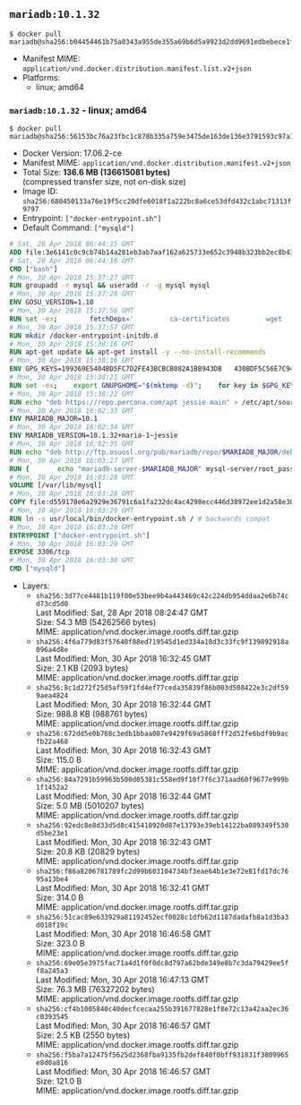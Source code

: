 ## `mariadb:10.1.32`

```console
$ docker pull mariadb@sha256:b04454461b75a0343a955de355a69b6d5a9923d2dd9691edbebece1f9e552b1a
```

-	Manifest MIME: `application/vnd.docker.distribution.manifest.list.v2+json`
-	Platforms:
	-	linux; amd64

### `mariadb:10.1.32` - linux; amd64

```console
$ docker pull mariadb@sha256:56153bc76a23fbc1c878b335a759e3475de163de136e3791593c97a109d53026
```

-	Docker Version: 17.06.2-ce
-	Manifest MIME: `application/vnd.docker.distribution.manifest.v2+json`
-	Total Size: **136.6 MB (136615081 bytes)**  
	(compressed transfer size, not on-disk size)
-	Image ID: `sha256:680450133a76e19f5cc20dfe6018f1a222bc8a6ce53dfd432c1abc71313f9797`
-	Entrypoint: `["docker-entrypoint.sh"]`
-	Default Command: `["mysqld"]`

```dockerfile
# Sat, 28 Apr 2018 06:44:15 GMT
ADD file:3e6141c0c9cb74b14a281eb3ab7aaf162a625733e652c3948b323bb2ec8b4343 in / 
# Sat, 28 Apr 2018 06:44:16 GMT
CMD ["bash"]
# Mon, 30 Apr 2018 15:37:27 GMT
RUN groupadd -r mysql && useradd -r -g mysql mysql
# Mon, 30 Apr 2018 15:37:28 GMT
ENV GOSU_VERSION=1.10
# Mon, 30 Apr 2018 15:37:56 GMT
RUN set -ex; 		fetchDeps=' 		ca-certificates 		wget 	'; 	apt-get update; 	apt-get install -y --no-install-recommends $fetchDeps; 	rm -rf /var/lib/apt/lists/*; 		dpkgArch="$(dpkg --print-architecture | awk -F- '{ print $NF }')"; 	wget -O /usr/local/bin/gosu "https://github.com/tianon/gosu/releases/download/$GOSU_VERSION/gosu-$dpkgArch"; 	wget -O /usr/local/bin/gosu.asc "https://github.com/tianon/gosu/releases/download/$GOSU_VERSION/gosu-$dpkgArch.asc"; 		export GNUPGHOME="$(mktemp -d)"; 	gpg --keyserver ha.pool.sks-keyservers.net --recv-keys B42F6819007F00F88E364FD4036A9C25BF357DD4; 	gpg --batch --verify /usr/local/bin/gosu.asc /usr/local/bin/gosu; 	rm -r "$GNUPGHOME" /usr/local/bin/gosu.asc; 		chmod +x /usr/local/bin/gosu; 	gosu nobody true; 		apt-get purge -y --auto-remove $fetchDeps
# Mon, 30 Apr 2018 15:37:57 GMT
RUN mkdir /docker-entrypoint-initdb.d
# Mon, 30 Apr 2018 15:38:16 GMT
RUN apt-get update && apt-get install -y --no-install-recommends 		apt-transport-https ca-certificates 		pwgen 	&& rm -rf /var/lib/apt/lists/*
# Mon, 30 Apr 2018 15:38:16 GMT
ENV GPG_KEYS=199369E5404BD5FC7D2FE43BCBCB082A1BB943DB 	430BDF5C56E7C94E848EE60C1C4CBDCDCD2EFD2A 	4D1BB29D63D98E422B2113B19334A25F8507EFA5
# Mon, 30 Apr 2018 15:38:21 GMT
RUN set -ex; 	export GNUPGHOME="$(mktemp -d)"; 	for key in $GPG_KEYS; do 		gpg --keyserver ha.pool.sks-keyservers.net --recv-keys "$key"; 	done; 	gpg --export $GPG_KEYS > /etc/apt/trusted.gpg.d/mariadb.gpg; 	rm -r "$GNUPGHOME"; 	apt-key list
# Mon, 30 Apr 2018 15:38:22 GMT
RUN echo "deb https://repo.percona.com/apt jessie main" > /etc/apt/sources.list.d/percona.list 	&& { 		echo 'Package: *'; 		echo 'Pin: release o=Percona Development Team'; 		echo 'Pin-Priority: 998'; 	} > /etc/apt/preferences.d/percona
# Mon, 30 Apr 2018 16:02:33 GMT
ENV MARIADB_MAJOR=10.1
# Mon, 30 Apr 2018 16:02:34 GMT
ENV MARIADB_VERSION=10.1.32+maria-1~jessie
# Mon, 30 Apr 2018 16:02:35 GMT
RUN echo "deb http://ftp.osuosl.org/pub/mariadb/repo/$MARIADB_MAJOR/debian jessie main" > /etc/apt/sources.list.d/mariadb.list 	&& { 		echo 'Package: *'; 		echo 'Pin: release o=MariaDB'; 		echo 'Pin-Priority: 999'; 	} > /etc/apt/preferences.d/mariadb
# Mon, 30 Apr 2018 16:03:27 GMT
RUN { 		echo "mariadb-server-$MARIADB_MAJOR" mysql-server/root_password password 'unused'; 		echo "mariadb-server-$MARIADB_MAJOR" mysql-server/root_password_again password 'unused'; 	} | debconf-set-selections 	&& apt-get update 	&& apt-get install -y 		"mariadb-server=$MARIADB_VERSION" 		percona-xtrabackup 		socat 	&& rm -rf /var/lib/apt/lists/* 	&& sed -ri 's/^user\s/#&/' /etc/mysql/my.cnf /etc/mysql/conf.d/* 	&& rm -rf /var/lib/mysql && mkdir -p /var/lib/mysql /var/run/mysqld 	&& chown -R mysql:mysql /var/lib/mysql /var/run/mysqld 	&& chmod 777 /var/run/mysqld 	&& find /etc/mysql/ -name '*.cnf' -print0 		| xargs -0 grep -lZE '^(bind-address|log)' 		| xargs -rt -0 sed -Ei 's/^(bind-address|log)/#&/' 	&& echo '[mysqld]\nskip-host-cache\nskip-name-resolve' > /etc/mysql/conf.d/docker.cnf
# Mon, 30 Apr 2018 16:03:28 GMT
VOLUME [/var/lib/mysql]
# Mon, 30 Apr 2018 16:03:28 GMT
COPY file:d559178e6a2929e36791c6a1fa232dc4ac4298ecc446d38972ee1d2a58e30621 in /usr/local/bin/ 
# Mon, 30 Apr 2018 16:03:29 GMT
RUN ln -s usr/local/bin/docker-entrypoint.sh / # backwards compat
# Mon, 30 Apr 2018 16:03:29 GMT
ENTRYPOINT ["docker-entrypoint.sh"]
# Mon, 30 Apr 2018 16:03:29 GMT
EXPOSE 3306/tcp
# Mon, 30 Apr 2018 16:03:30 GMT
CMD ["mysqld"]
```

-	Layers:
	-	`sha256:3d77ce4481b119f00e53bee9b4a443469c42c224db954ddaa2e6b74cd73cd5d0`  
		Last Modified: Sat, 28 Apr 2018 08:24:47 GMT  
		Size: 54.3 MB (54262566 bytes)  
		MIME: application/vnd.docker.image.rootfs.diff.tar.gzip
	-	`sha256:4f6a779d83f57640f88ed719545d1ed334a18d3c33fc9f139892918a096a4d8e`  
		Last Modified: Mon, 30 Apr 2018 16:32:45 GMT  
		Size: 2.1 KB (2093 bytes)  
		MIME: application/vnd.docker.image.rootfs.diff.tar.gzip
	-	`sha256:8c1d272f25d5af59f1fd4ef77ceda35839f86b003d508422e3c2df599aea4824`  
		Last Modified: Mon, 30 Apr 2018 16:32:44 GMT  
		Size: 988.8 KB (988761 bytes)  
		MIME: application/vnd.docker.image.rootfs.diff.tar.gzip
	-	`sha256:672dd5e0b768c3edb1bbaa087e9429f69a5868fff2d52fe6bdf9b9acfb22a468`  
		Last Modified: Mon, 30 Apr 2018 16:32:43 GMT  
		Size: 115.0 B  
		MIME: application/vnd.docker.image.rootfs.diff.tar.gzip
	-	`sha256:84a7291b59963b500d05381c558ed9f10f7f6c371aad60f9677e999b1f1452a2`  
		Last Modified: Mon, 30 Apr 2018 16:32:44 GMT  
		Size: 5.0 MB (5010207 bytes)  
		MIME: application/vnd.docker.image.rootfs.diff.tar.gzip
	-	`sha256:92edc8e8d33d5d8c415410920d87e13793e39eb14122ba089349f530d5be23e1`  
		Last Modified: Mon, 30 Apr 2018 16:32:43 GMT  
		Size: 20.8 KB (20829 bytes)  
		MIME: application/vnd.docker.image.rootfs.diff.tar.gzip
	-	`sha256:f86a8206781789fc2d99b603104734bf3eae64b1e3e72e81fd17dc7695a13be4`  
		Last Modified: Mon, 30 Apr 2018 16:32:41 GMT  
		Size: 314.0 B  
		MIME: application/vnd.docker.image.rootfs.diff.tar.gzip
	-	`sha256:51cac89e633929a81192452ecf0028c1dfb62d1187dadafb8a1d3ba3d018f19c`  
		Last Modified: Mon, 30 Apr 2018 16:46:58 GMT  
		Size: 323.0 B  
		MIME: application/vnd.docker.image.rootfs.diff.tar.gzip
	-	`sha256:69e05e3975fac71a4d1f0f0dc8d797a62bde349e8b7c3da79429ee5ff8a245a3`  
		Last Modified: Mon, 30 Apr 2018 16:47:13 GMT  
		Size: 76.3 MB (76327202 bytes)  
		MIME: application/vnd.docker.image.rootfs.diff.tar.gzip
	-	`sha256:cf4b1005840c40decfcecaa255b391677828e1f8e72c13a42aa2ec36c0393545`  
		Last Modified: Mon, 30 Apr 2018 16:46:57 GMT  
		Size: 2.5 KB (2550 bytes)  
		MIME: application/vnd.docker.image.rootfs.diff.tar.gzip
	-	`sha256:f5ba7a12475f5625d2368fba9135fb2def840f0bff931831f3809965e8d0a816`  
		Last Modified: Mon, 30 Apr 2018 16:46:57 GMT  
		Size: 121.0 B  
		MIME: application/vnd.docker.image.rootfs.diff.tar.gzip

